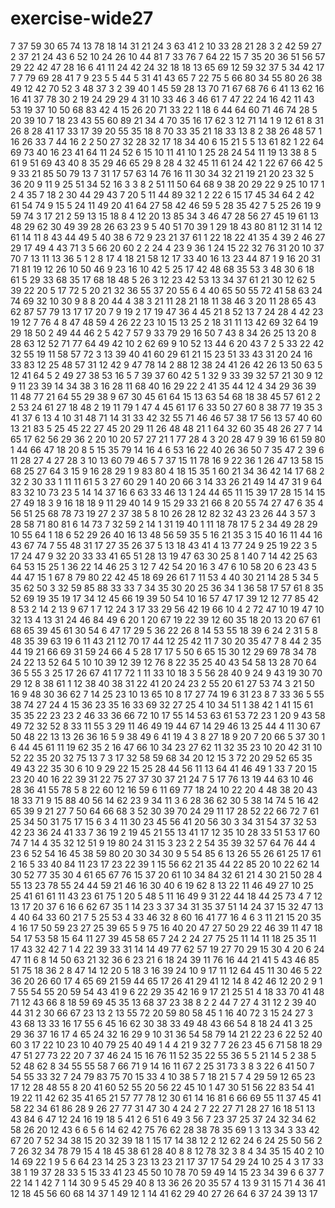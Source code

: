 # exercise-wide27
7
37
59
30
65
74
13
78
18
14
31
21
24
3
63
41
2
10
33
28
21
28
3
2
42
59
27
2
37
21
24
43
6
52
10
24
26
10
44
81
7
33
76
7
64
22
15
7
35
20
36
51
56
57
29
22
42
47
28
16
6
41
11
24
42
24
32
18
18
13
65
69
12
59
32
37
5
34
42
17
7
7
79
69
28
41
7
9
23
5
5
44
5
31
41
43
65
7
22
75
5
66
80
34
55
80
26
38
49
12
42
70
52
3
48
37
3
2
39
40
1
45
59
28
13
70
71
67
68
76
6
41
13
62
16
16
41
37
78
30
2
19
24
29
29
4
31
10
33
46
3
46
61
7
47
22
24
16
42
11
43
53
19
37
10
50
68
83
42
4
15
26
20
71
33
22
1
18
6
44
64
60
71
46
74
28
5
20
39
10
7
18
23
43
55
60
89
21
34
4
70
35
16
17
62
3
12
71
14
1
9
12
61
8
31
26
8
28
41
17
33
17
39
20
55
35
18
8
70
33
35
21
18
33
13
8
2
38
26
48
57
1
16
26
33
7
44
16
2
2
50
27
32
28
32
17
18
34
40
6
15
21
5
5
13
61
82
1
22
64
69
73
40
16
23
41
64
11
24
52
6
15
10
11
41
10
1
25
28
24
54
11
19
13
38
8
5
61
9
51
69
43
40
8
35
29
46
65
29
8
28
4
32
45
11
61
24
42
1
22
67
66
42
5
9
33
21
85
50
79
13
7
31
17
57
63
14
76
16
11
30
34
32
21
19
21
20
23
32
5
36
20
9
11
9
25
51
34
52
16
3
3
8
2
51
11
50
64
68
9
38
20
29
22
9
25
10
17
1
2
4
35
7
18
2
30
44
29
43
7
20
5
11
44
89
32
1
2
22
6
15
17
45
34
64
2
42
61
54
74
9
15
5
24
11
49
20
41
64
27
58
42
46
59
5
28
35
42
7
5
25
26
19
9
59
74
3
17
21
2
59
13
15
18
8
4
12
20
13
85
34
3
46
47
28
56
27
45
19
61
13
48
29
62
30
49
39
28
26
63
23
9
5
40
51
70
39
1
29
18
43
80
81
12
31
14
12
61
14
11
8
43
44
49
5
40
38
6
72
9
23
21
37
61
1
22
18
22
41
35
4
39
2
46
27
29
17
49
4
43
71
3
5
66
20
60
2
2
24
4
23
9
36
1
24
15
22
32
76
31
20
10
37
70
7
13
11
13
36
5
1
2
8
17
4
18
21
58
12
17
33
40
16
13
23
44
87
1
9
16
20
31
71
81
19
12
26
10
50
46
9
23
16
10
42
5
25
17
42
48
68
35
53
3
48
30
6
18
61
5
29
33
68
35
17
68
18
48
5
26
3
12
23
42
53
13
34
37
61
21
30
12
62
5
39
22
20
5
17
72
5
20
21
32
36
55
37
20
55
6
4
40
65
50
55
72
41
58
63
24
74
69
32
10
30
9
8
8
20
44
4
38
3
21
11
28
21
18
11
38
46
3
20
11
28
65
43
62
87
57
79
13
17
17
20
7
9
19
2
17
19
47
36
4
45
21
8
52
13
7
24
28
4
42
23
19
12
7
76
4
8
47
48
59
4
26
22
23
10
15
13
25
2
18
31
11
13
42
69
32
64
19
29
18
50
2
49
44
46
2
5
42
7
57
9
33
79
29
16
50
7
43
8
34
26
25
13
20
8
28
63
12
52
71
77
64
49
42
10
2
62
69
9
10
52
13
44
6
20
43
7
2
5
33
22
42
32
55
19
11
58
57
72
3
13
39
40
41
60
29
61
21
15
23
51
33
43
31
20
24
16
33
83
12
25
48
57
31
12
42
9
47
78
14
2
88
12
38
24
41
26
42
26
13
50
63
5
12
41
64
5
2
49
27
38
53
16
5
7
39
37
60
42
5
1
32
9
33
39
32
57
21
30
9
12
9
11
23
39
14
34
38
3
16
28
11
68
40
16
29
22
2
41
35
44
12
4
34
29
36
39
11
48
77
21
64
55
29
38
9
67
30
45
61
64
15
13
63
54
68
18
38
45
57
61
2
2
2
53
24
61
27
18
48
2
19
11
79
1
47
4
45
61
17
6
33
50
27
60
8
38
77
19
35
3
41
37
6
13
4
10
31
48
71
14
31
33
42
32
55
71
46
46
57
38
17
56
13
57
40
60
13
21
83
5
25
45
22
27
45
20
29
11
26
48
48
21
1
64
32
60
35
48
26
27
7
14
65
17
62
56
29
36
2
20
10
20
57
27
21
1
77
28
4
3
20
28
47
9
39
16
61
59
80
1
44
66
47
18
20
8
5
15
35
79
14
16
4
6
53
16
22
40
26
36
50
7
35
47
2
39
6
11
28
27
4
27
28
3
10
13
60
79
46
5
7
37
15
11
78
16
9
22
36
1
26
47
13
58
15
68
25
27
64
3
15
9
16
28
29
1
9
83
80
4
18
15
35
1
60
21
34
36
42
14
17
68
2
32
2
30
33
1
11
11
61
5
3
27
60
29
1
40
20
66
3
14
33
26
21
49
14
47
31
9
64
83
32
10
73
23
5
14
14
37
16
6
63
33
46
13
1
24
44
65
11
15
39
17
28
15
14
15
27
49
18
3
9
16
18
18
9
11
29
40
14
9
15
29
33
21
66
8
20
55
74
27
47
6
35
4
56
51
25
68
78
73
19
27
2
37
38
5
8
10
26
28
12
82
32
43
23
26
44
3
57
3
28
58
71
80
81
6
14
73
7
32
59
2
14
1
31
19
40
1
11
18
78
17
5
2
34
49
28
29
10
55
64
1
18
6
52
29
26
40
16
13
48
56
59
35
5
16
21
35
3
15
40
16
11
44
16
43
67
74
7
55
48
31
17
27
35
26
37
5
13
18
43
41
4
13
77
24
9
25
19
22
3
5
17
24
47
9
32
20
33
33
41
65
51
28
13
19
47
63
30
25
8
1
40
7
14
42
25
63
64
53
15
25
1
36
22
14
46
25
3
12
7
42
54
20
16
3
47
6
10
58
20
6
23
43
5
44
47
15
1
67
8
79
80
22
42
45
18
69
26
61
7
11
53
4
40
30
21
14
28
5
34
5
35
62
50
3
32
59
85
88
33
33
7
34
35
30
20
25
36
34
1
36
58
17
57
61
8
35
52
69
19
35
19
17
34
12
45
66
19
39
50
54
10
16
57
47
17
39
12
12
77
85
42
8
53
2
14
2
13
9
67
1
7
12
24
3
17
33
29
56
42
19
66
10
4
2
72
47
10
19
47
10
32
13
4
13
31
24
46
84
49
6
20
1
20
67
19
22
39
12
60
35
18
20
13
20
67
61
68
65
39
45
61
30
54
6
47
17
29
5
36
22
26
8
14
53
55
18
39
6
24
2
31
5
8
48
35
39
63
19
6
11
43
21
12
70
17
44
12
25
42
11
7
30
20
35
47
7
8
44
2
35
44
19
21
66
69
31
59
24
66
4
5
28
17
17
5
50
6
65
15
30
12
29
69
78
34
78
24
22
13
52
64
5
10
10
39
12
39
12
76
8
22
35
25
40
43
54
58
13
28
70
64
36
5
55
3
25
17
26
67
41
17
72
1
11
33
10
18
3
5
56
28
40
9
24
9
43
19
30
70
29
12
8
38
61
1
12
38
40
38
31
22
41
20
24
23
2
55
20
61
27
53
74
3
21
50
16
9
48
30
36
62
7
14
25
23
10
13
65
10
8
17
27
74
19
6
31
23
8
7
33
36
5
55
38
74
27
24
4
15
36
23
35
16
33
69
32
27
25
4
10
34
51
1
38
42
1
41
15
61
35
35
22
23
23
2
46
33
36
66
72
10
17
55
14
53
63
61
53
72
23
1
20
9
43
58
49
72
32
52
8
33
11
55
3
29
11
46
49
19
44
67
14
29
46
13
25
44
4
11
30
67
50
48
22
13
13
26
36
16
5
9
38
49
6
41
19
4
3
8
27
18
9
20
7
20
66
5
37
30
1
6
44
45
61
11
19
62
35
2
16
47
66
10
34
23
27
62
11
32
35
23
10
20
42
31
10
52
22
35
20
32
75
13
7
3
17
32
58
59
68
34
20
12
15
3
72
20
29
52
65
35
49
43
22
35
30
6
10
9
29
22
15
25
28
44
56
11
13
64
41
46
49
1
33
7
20
15
23
20
40
16
22
39
31
22
75
27
37
30
37
21
24
7
5
17
76
13
19
44
63
10
46
28
36
41
55
78
5
8
22
60
12
16
59
6
11
69
77
18
24
10
22
20
4
48
38
20
43
18
33
71
9
15
88
40
56
14
62
23
9
34
11
3
6
28
36
62
30
5
38
14
74
5
16
42
65
39
9
21
27
7
50
64
66
68
3
52
30
39
70
24
29
11
17
28
52
22
66
72
7
61
25
34
50
31
75
17
15
6
3
4
11
30
23
45
56
41
20
56
30
3
34
31
54
37
32
53
42
23
36
24
41
33
7
36
19
2
19
45
21
55
13
41
17
12
35
10
28
33
51
53
17
60
74
7
14
4
35
32
12
51
9
19
80
24
31
15
3
23
2
2
54
35
39
32
57
64
76
44
4
23
6
52
54
16
45
38
59
80
20
30
34
30
9
5
54
85
6
13
26
55
26
61
25
17
61
2
16
5
33
40
84
11
23
17
23
22
39
1
15
56
62
21
35
44
22
85
20
10
22
62
14
30
52
77
35
30
4
61
65
67
76
15
37
20
61
10
34
84
32
61
21
4
30
21
50
28
4
55
13
23
78
55
24
44
59
21
46
16
30
40
6
19
62
8
13
22
11
46
49
27
10
25
25
41
61
61
11
43
23
61
75
1
20
5
48
5
11
16
49
9
31
22
44
18
44
25
73
4
7
12
13
17
20
37
6
16
6
62
67
35
1
14
23
3
37
34
31
35
37
51
14
24
37
15
32
47
13
4
40
64
33
60
21
7
5
25
53
4
33
46
32
8
60
16
41
77
16
4
6
3
11
21
15
20
35
4
16
17
50
59
23
27
25
39
65
5
9
75
16
40
20
47
27
50
29
22
46
39
11
47
18
54
17
53
58
15
64
11
27
39
45
58
65
7
24
2
24
27
75
25
11
14
11
18
25
35
11
17
43
32
42
7
1
4
22
39
33
31
14
14
49
77
62
57
19
27
70
29
15
30
4
20
6
24
47
11
6
8
14
50
63
21
32
36
6
23
21
6
18
24
39
11
76
16
44
21
41
5
43
46
85
51
75
18
36
2
8
47
14
12
20
5
18
3
16
39
24
10
9
17
11
12
64
45
11
30
46
5
22
36
20
26
60
17
4
65
69
21
59
44
65
17
26
41
29
41
12
14
8
42
46
12
20
2
9
1
7
55
54
55
20
59
54
43
41
9
6
22
29
35
42
16
9
17
21
25
51
4
18
33
70
41
48
71
12
43
66
8
18
59
69
45
35
13
68
37
23
38
8
2
2
44
7
27
4
31
12
2
39
40
44
31
2
30
66
67
23
13
2
13
55
72
20
59
80
58
45
1
16
40
72
3
15
24
27
3
43
68
13
33
16
17
55
6
45
16
62
30
38
33
49
48
43
66
54
8
18
24
41
3
25
29
36
37
16
17
4
65
24
32
16
29
9
10
31
36
54
58
79
14
21
22
23
6
22
52
40
60
3
17
22
10
23
10
40
79
25
40
49
1
4
4
21
9
32
7
7
26
23
45
6
71
58
18
29
47
51
27
73
22
20
7
37
46
24
15
16
76
11
52
35
22
55
36
5
5
21
14
5
2
38
5
52
48
62
8
34
55
55
58
7
66
71
9
14
16
11
67
2
25
31
73
3
8
3
22
6
41
50
7
54
55
33
32
7
24
79
83
75
70
15
33
4
10
38
5
7
18
21
5
7
4
29
59
12
65
23
17
12
28
48
55
8
20
41
60
52
55
20
56
22
45
10
1
47
30
51
56
22
83
54
41
19
22
11
42
62
35
41
65
21
57
77
78
12
30
61
14
16
81
6
66
69
55
11
37
45
41
58
22
34
61
86
28
9
26
27
77
31
47
30
4
24
2
7
22
27
71
28
27
16
18
51
13
43
84
6
47
12
24
16
19
18
5
41
2
6
51
6
49
3
56
7
23
37
25
37
24
32
34
62
58
26
20
12
43
6
6
5
6
14
62
42
75
76
62
28
38
78
35
69
1
3
13
34
3
33
42
67
20
7
52
34
38
15
20
32
39
18
1
15
17
14
38
12
2
12
62
24
6
24
25
50
56
2
7
26
32
34
78
79
15
4
18
45
38
61
28
40
8
8
12
78
32
3
8
4
34
35
15
40
2
10
14
69
22
1
9
5
6
64
23
14
25
3
23
13
23
21
17
37
17
54
29
24
10
25
4
3
17
33
38
1
19
37
28
33
5
15
33
41
23
45
50
10
78
70
59
49
14
15
23
34
39
6
6
37
7
22
14
1
42
7
1
14
30
9
5
45
29
40
8
13
36
26
20
35
57
4
13
9
31
15
71
4
36
41
12
18
45
56
60
68
14
37
1
49
12
1
14
41
62
29
40
27
26
64
6
37
24
39
13
17
